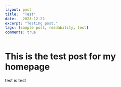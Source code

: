 ```yaml
---
layout: post
title:  "Test"
date:   2023-12-22
excerpt: "Testing post."
tags: [sample post, readability, test]
comments: true
---
```



# This is the test post for my homepage

test is test 
